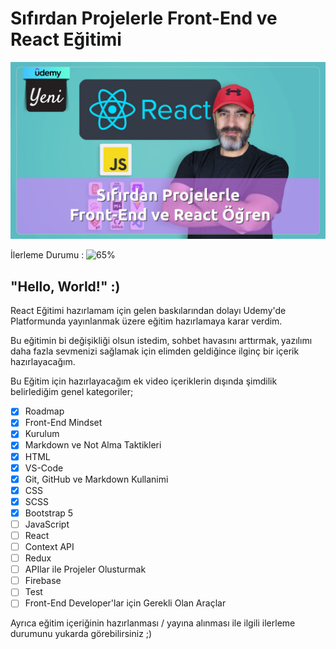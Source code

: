 # Sıfırdan Projelerle Front-End ve React Eğitimi
![Udemy - Sıfırdan Projelerle React Öğren](https://github.com/hakanyalcinkaya/hakanyalcinkaya/blob/main/assets/img/udemy-react-v1.jpg)

İlerleme Durumu : ![65%](https://progress-bar.dev/65)

## "Hello, World!" :)
React Eğitimi hazırlamam için gelen baskılarından dolayı Udemy'de Platformunda yayınlanmak üzere eğitim hazırlamaya karar verdim.

Bu eğitimin bi değişikliği olsun istedim, sohbet havasını arttırmak, yazılımı daha fazla sevmenizi sağlamak için elimden geldiğince ilginç bir içerik hazırlayacağım.

Bu Eğitim için hazırlayacağım ek video içeriklerin dışında şimdilik belirlediğim genel kategoriler;
- [x] Roadmap
- [x] Front-End Mindset
- [x] Kurulum
- [x] Markdown ve Not Alma Taktikleri
- [x] HTML
- [x] VS-Code
- [x] Git, GitHub ve Markdown Kullanimi
- [X] CSS
- [x] SCSS
- [x] Bootstrap 5
- [ ] JavaScript
- [ ] React
- [ ] Context API
- [ ] Redux
- [ ] APIlar ile Projeler Olusturmak
- [ ] Firebase
- [ ] Test
- [ ] Front-End Developer'lar için Gerekli Olan Araçlar

Ayrıca eğitim içeriğinin hazırlanması / yayına alınması ile ilgili ilerleme durumunu yukarda görebilirsiniz ;)
